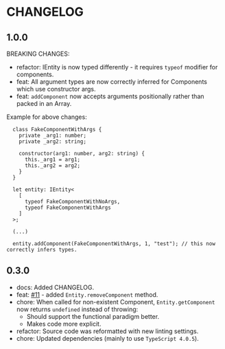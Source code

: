 # CHANGELOG

## 1.0.0

BREAKING CHANGES:

- refactor: IEntity is now typed differently - it requires `typeof` modifier for components.
- feat: All argument types are now correctly inferred for Components which use constructor args.
- feat: `addComponent` now accepts arguments positionally rather than packed in an Array.

Example for above changes:

```tsx
  class FakeComponentWithArgs {
    private _arg1: number;
    private _arg2: string;

    constructor(arg1: number, arg2: string) {
      this._arg1 = arg1;
      this._arg2 = arg2;
    }
  }

  let entity: IEntity<
    [
      typeof FakeComponentWithNoArgs,
      typeof FakeComponentWithArgs
    ]
  >;

  (...)

  entity.addComponent(FakeComponentWithArgs, 1, "test"); // this now correctly infers types.
```

## 0.3.0

- docs: Added CHANGELOG.
- feat: [#11](https://github.com/hemi93/quick-ecs/issues/11) - added `Entity.removeComponent` method.
- chore: When called for non-existent Component, `Entity.getComponent` now returns `undefined` instead of throwing:
  - Should support the functional paradigm better.
  - Makes code more explicit.
- refactor: Source code was reformatted with new linting settings.
- chore: Updated dependencies (mainly to use `TypeScript 4.0.5`).
